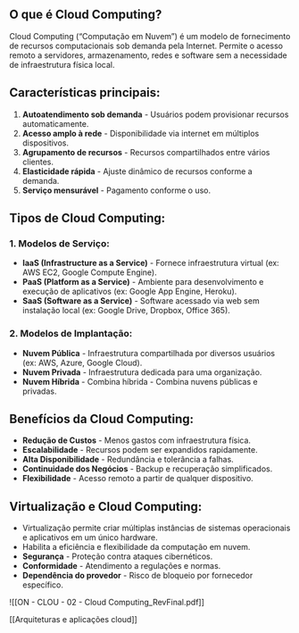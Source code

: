 
## O que é Cloud Computing?

Cloud Computing (“Computação em Nuvem”) é um modelo de fornecimento de recursos computacionais sob demanda pela Internet. Permite o acesso remoto a servidores, armazenamento, redes e software sem a necessidade de infraestrutura física local.

## Características principais:

1. **Autoatendimento sob demanda** - Usuários podem provisionar recursos automaticamente.
2. **Acesso amplo à rede** - Disponibilidade via internet em múltiplos dispositivos.
3. **Agrupamento de recursos** - Recursos compartilhados entre vários clientes.
4. **Elasticidade rápida** - Ajuste dinâmico de recursos conforme a demanda.
5. **Serviço mensurável** - Pagamento conforme o uso.

## Tipos de Cloud Computing:

### 1. Modelos de Serviço:

- **IaaS (Infrastructure as a Service)** - Fornece infraestrutura virtual (ex: AWS EC2, Google Compute Engine).
- **PaaS (Platform as a Service)** - Ambiente para desenvolvimento e execução de aplicativos (ex: Google App Engine, Heroku).
- **SaaS (Software as a Service)** - Software acessado via web sem instalação local (ex: Google Drive, Dropbox, Office 365).

### 2. Modelos de Implantação:

- **Nuvem Pública** - Infraestrutura compartilhada por diversos usuários (ex: AWS, Azure, Google Cloud).
- **Nuvem Privada** - Infraestrutura dedicada para uma organização.
- **Nuvem Híbrida** - Combina híbrida - Combina nuvens públicas e privadas.

## Benefícios da Cloud Computing:

- **Redução de Custos** - Menos gastos com infraestrutura física.
- **Escalabilidade** - Recursos podem ser expandidos rapidamente.
- **Alta Disponibilidade** - Redundância e tolerância a falhas.
- **Continuidade dos Negócios** - Backup e recuperação simplificados.
- **Flexibilidade** - Acesso remoto a partir de qualquer dispositivo.

## Virtualização e Cloud Computing:

- Virtualização permite criar múltiplas instâncias de sistemas operacionais e aplicativos em um único hardware.
- Habilita a eficiência e flexibilidade da computação em nuvem.
- **Segurança** - Proteção contra ataques cibernéticos.
- **Conformidade** - Atendimento a regulações e normas.
- **Dependência do provedor** - Risco de bloqueio por fornecedor específico.



![[ON - CLOU - 02 - Cloud Computing_RevFinal.pdf]]



[[Arquiteturas e aplicações cloud]]